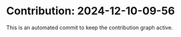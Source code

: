 # Contribution: 2024-12-10-09-56
This is an automated commit to keep the contribution graph active.
